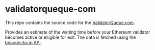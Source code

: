 # validatorqueque-com

This repo contains the source code for the [ValidatorQueue.com](https://validatorqueque.com).

Provides an estimate of the waiting time before your Ethereum validator becomes active or elligible for exit.
The data is fetched using the [beaconcha.in API](https://beaconcha.in/api/v1/docs/index.html#/Validator/get_api_v1_validators_queue).
